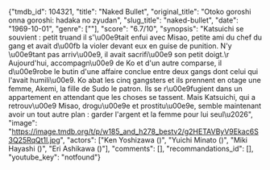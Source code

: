 {"tmdb_id": 104321, "title": "Naked Bullet", "original_title": "Otoko goroshi onna goroshi: hadaka no zyudan", "slug_title": "naked-bullet", "date": "1969-10-01", "genre": [""], "score": "6.7/10", "synopsis": "Katsuichi se souvient : petit truand il s'\u00e9tait enfui avec Misao, petite ami du chef du gang et avait d\u00fb la violer devant eux en guise de punition. N'y \u00e9tant pas arriv\u00e9, il avait sacrifi\u00e9 son petit doigt.\r Aujourd'hui, accompagn\u00e9 de Ko et d'un autre comparse, il d\u00e9robe le butin d'une affaire conclue entre deux gangs dont celui qui l'avait humili\u00e9. Ko abat les cinq gangsters et ils prennent en otage une femme, Akemi, la fille de Sudo le patron. Ils se r\u00e9fugient dans un appartement en attendant que les choses se tassent. Mais Katsuichi, qui a retrouv\u00e9 Misao, drogu\u00e9e et prostitu\u00e9e, semble maintenant avoir un tout autre plan : garder l'argent et la femme pour lui seul\u2026", "image": "https://image.tmdb.org/t/p/w185_and_h278_bestv2/g2HETAVByV9Ekac6S3Q25RqQt1l.jpg", "actors": ["Ken Yoshizawa ()", "Yuichi Minato ()", "Miki Hayashi ()", "Eri Ashikawa ()"], "comments": [], "recommandations_id": [], "youtube_key": "notfound"}
